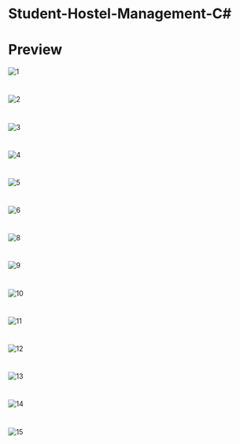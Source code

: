 # Student-Hostel-Management-C#
# Preview

![1](https://user-images.githubusercontent.com/33539593/104851643-59225f00-5907-11eb-82af-d1923aa282e4.JPG)
#
![2](https://user-images.githubusercontent.com/33539593/104851644-59baf580-5907-11eb-9cb9-801e8922f258.JPG)
#
![3](https://user-images.githubusercontent.com/33539593/104851645-5a538c00-5907-11eb-9844-f7fb0baf9a94.JPG)
#
![4](https://user-images.githubusercontent.com/33539593/104851646-5a538c00-5907-11eb-9190-5c997de33c8d.JPG)
#
![5](https://user-images.githubusercontent.com/33539593/104851647-5aec2280-5907-11eb-8120-29273f046477.JPG)
#
![6](https://user-images.githubusercontent.com/33539593/104851648-5aec2280-5907-11eb-81ac-041d840c9dc2.JPG)
#
![8](https://user-images.githubusercontent.com/33539593/104851649-5b84b900-5907-11eb-82af-68dd8a4d19e5.JPG)
#
![9](https://user-images.githubusercontent.com/33539593/104851650-5b84b900-5907-11eb-8f4f-6b15a7b5e997.JPG)
#
![10](https://user-images.githubusercontent.com/33539593/104851652-5c1d4f80-5907-11eb-991a-aad0f5a02c27.JPG)
#
![11](https://user-images.githubusercontent.com/33539593/104851653-5c1d4f80-5907-11eb-8501-5c5d1bbb1695.JPG)
#
![12](https://user-images.githubusercontent.com/33539593/104851654-5cb5e600-5907-11eb-8648-693af2b8e5b8.JPG)
#
![13](https://user-images.githubusercontent.com/33539593/104851655-5cb5e600-5907-11eb-8b9a-67c51908e4e5.JPG)
#
![14](https://user-images.githubusercontent.com/33539593/104851656-5cb5e600-5907-11eb-993a-6cdb6b6fafed.JPG)
#
![15](https://user-images.githubusercontent.com/33539593/104851657-5d4e7c80-5907-11eb-8ac8-cee56749860c.JPG)















